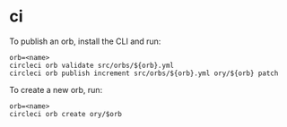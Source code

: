 # ci

To publish an orb, install the CLI and run:

```
orb=<name>
circleci orb validate src/orbs/${orb}.yml
circleci orb publish increment src/orbs/${orb}.yml ory/${orb} patch
```

To create a new orb, run:

```
orb=<name>
circleci orb create ory/$orb
```
